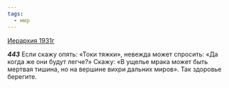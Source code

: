 ```yaml
---
tags:
  - мир
---
```


[Иерархия 1931г](/agni/1931)

___443___
Если скажу опять: «Токи тяжки», невежда может спросить: «Да когда же они будут легче?» Скажу: «В ущелье мрака может быть мертвая тишина, но на вершине вихри дальних миров». Так здоровье берегите.   

